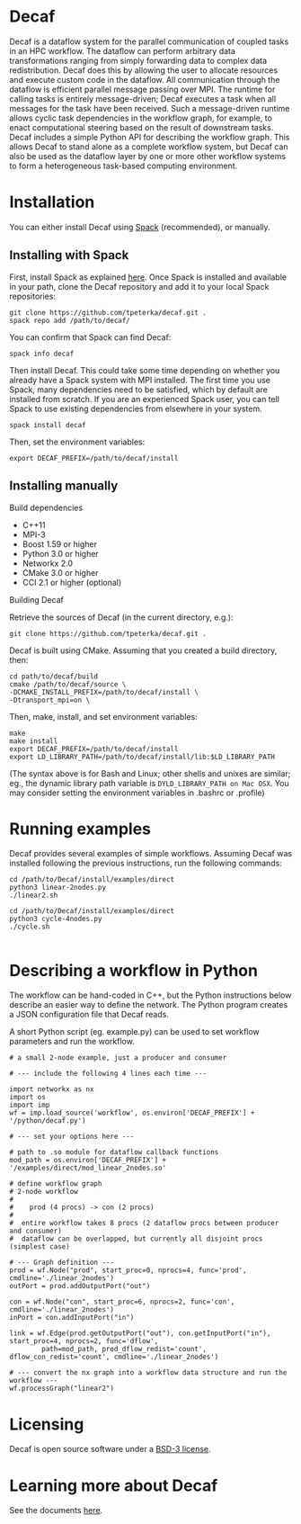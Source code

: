 # Decaf

Decaf is a dataflow system for the parallel communication of coupled tasks in an
HPC workflow. The dataflow can perform arbitrary data transformations ranging
from simply forwarding data to complex data redistribution. Decaf does this by
allowing the user to allocate resources and execute custom code in the dataflow.
All communication through the dataflow is efficient parallel message passing
over MPI. The runtime for calling tasks is entirely message-driven; Decaf
executes a task when all messages for the task have been received. Such a
message-driven runtime allows cyclic task dependencies in the workflow graph,
for example, to enact computational steering based on the result of downstream
tasks. Decaf includes a simple Python API for describing the workflow graph.
This allows Decaf to stand alone as a complete workflow system, but Decaf
can also be used as the dataflow layer by one or more other workflow systems
to form a heterogeneous task-based computing environment.

# Installation

You can either install Decaf using [Spack](https://spack.readthedocs.io/en/latest/) (recommended), or manually.

## Installing with Spack

First, install Spack as explained [here](https://spack.readthedocs.io/en/latest/getting_started.html). Once Spack is
installed and available in your path, clone the Decaf repository and add it to your local Spack repositories:

```
git clone https://github.com/tpeterka/decaf.git .
spack repo add /path/to/decaf/
```

You can confirm that Spack can find Decaf:
```
spack info decaf
```

Then install Decaf. This could take some time depending on whether you already have a Spack system with MPI
installed. The first time you use Spack, many dependencies need to be satisfied, which by default are installed from
scratch. If you are an experienced Spack user, you can tell Spack to use existing dependencies from
elsewhere in your system.

```
spack install decaf
```

Then, set the environment variables:
```
export DECAF_PREFIX=/path/to/decaf/install
```

## Installing manually

Build dependencies

- C++11
- MPI-3
- Boost 1.59 or higher
- Python 3.0 or higher
- Networkx 2.0
- CMake 3.0 or higher
- CCI 2.1 or higher (optional)

Building Decaf

Retrieve the sources of Decaf (in the current directory, e.g.):
```
git clone https://github.com/tpeterka/decaf.git .
```

Decaf is built using CMake. Assuming that you created a build directory, then:
```
cd path/to/decaf/build
cmake /path/to/decaf/source \
-DCMAKE_INSTALL_PREFIX=/path/to/decaf/install \
-Dtransport_mpi=on \
```

Then, make, install, and set environment variables:
```
make
make install
export DECAF_PREFIX=/path/to/decaf/install
export LD_LIBRARY_PATH=/path/to/decaf/install/lib:$LD_LIBRARY_PATH
```
(The syntax above is for Bash and Linux; other shells and unixes are similar;
eg., the dynamic library path variable is ```DYLD_LIBRARY_PATH on Mac OSX```.
You may consider setting the environment variables in .bashrc or .profile)

# Running examples

Decaf provides several examples of simple workflows. Assuming Decaf was installed following the previous instructions, run the following commands:
```
cd /path/to/Decaf/install/examples/direct
python3 linear-2nodes.py
./linear2.sh

cd /path/to/Decaf/install/examples/direct
python3 cycle-4nodes.py
./cycle.sh


```

# Describing a workflow in Python

The workflow can be hand-coded in C++, but the Python instructions below
describe an easier way to define the network. The Python program creates a JSON
configuration file that Decaf reads.

A short Python script (eg. example.py) can be used to set workflow parameters and run the workflow.
```{python}
# a small 2-node example, just a producer and consumer

# --- include the following 4 lines each time ---

import networkx as nx
import os
import imp
wf = imp.load_source('workflow', os.environ['DECAF_PREFIX'] + '/python/decaf.py')

# --- set your options here ---

# path to .so module for dataflow callback functions
mod_path = os.environ['DECAF_PREFIX'] + '/examples/direct/mod_linear_2nodes.so'

# define workflow graph
# 2-node workflow
#
#    prod (4 procs) -> con (2 procs)
#
#  entire workflow takes 8 procs (2 dataflow procs between producer and consumer)
#  dataflow can be overlapped, but currently all disjoint procs (simplest case)

# --- Graph definition ---
prod = wf.Node("prod", start_proc=0, nprocs=4, func='prod', cmdline='./linear_2nodes')
outPort = prod.addOutputPort("out")

con = wf.Node("con", start_proc=6, nprocs=2, func='con', cmdline='./linear_2nodes')
inPort = con.addInputPort("in")

link = wf.Edge(prod.getOutputPort("out"), con.getInputPort("in"), start_proc=4, nprocs=2, func='dflow',
        path=mod_path, prod_dflow_redist='count', dflow_con_redist='count', cmdline='./linear_2nodes')

# --- convert the nx graph into a workflow data structure and run the workflow ---
wf.processGraph("linear2")
```
# Licensing

Decaf is open source software under a [BSD-3 license](https://github.com/tpeterka/decaf/blob/master/COPYING).

# Learning more about Decaf

See the documents [here](https://tpeterka.github.io/decaf/).


